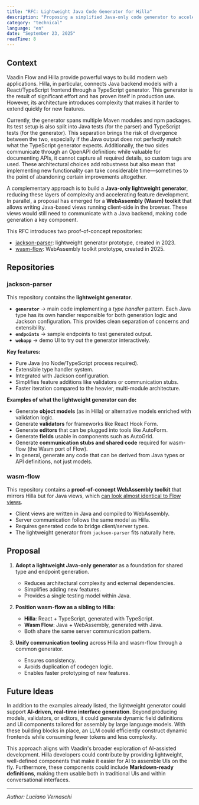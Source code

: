 ```yaml
---
title: "RFC: Lightweight Java Code Generator for Hilla"
description: "Proposing a simplified Java-only code generator to accelerate feature development and support WebAssembly toolkit integration."
category: "technical"
language: "en"
date: "September 23, 2025"
readTime: 8
---
```


## Context

Vaadin Flow and Hilla provide powerful ways to build modern web applications. Hilla, in particular, connects Java backend models with a React/TypeScript frontend through a TypeScript generator. This generator is the result of significant effort and has proven itself in production use. However, its architecture introduces complexity that makes it harder to extend quickly for new features.

Currently, the generator spans multiple Maven modules and npm packages. Its test setup is also split into Java tests (for the parser) and TypeScript tests (for the generator). This separation brings the risk of divergence between the two, especially if the Java output does not perfectly match what the TypeScript generator expects. Additionally, the two sides communicate through an OpenAPI definition: while valuable for documenting APIs, it cannot capture all required details, so custom tags are used. These architectural choices add robustness but also mean that implementing new functionality can take considerable time—sometimes to the point of abandoning certain improvements altogether.

A complementary approach is to build a **Java-only lightweight generator**, reducing these layers of complexity and accelerating feature development. In parallel, a proposal has emerged for a **WebAssembly (Wasm) toolkit** that allows writing Java-based views running client-side in the browser. These views would still need to communicate with a Java backend, making code generation a key component.

This RFC introduces two proof-of-concept repositories:

- [jackson-parser](https://github.com/cromoteca/jackson-parser): lightweight generator prototype, created in 2023.
- [wasm-flow](https://github.com/cromoteca/wasm-flow): WebAssembly toolkit prototype, created in 2025.

## Repositories

### jackson-parser

This repository contains the **lightweight generator**.

- **`generator`** → main code implementing a *type handler* pattern. Each Java type has its own handler responsible for both generation logic and Jackson configuration. This provides clean separation of concerns and extensibility.
- **`endpoints`** → sample endpoints to test generated output.
- **`webapp`** → demo UI to try out the generator interactively.

**Key features:**
- Pure Java (no Node/TypeScript process required).
- Extensible type handler system.
- Integrated with Jackson configuration.
- Simplifies feature additions like validators or communication stubs.
- Faster iteration compared to the heavier, multi-module architecture.

**Examples of what the lightweight generator can do:**
- Generate **object models** (as in Hilla) or alternative models enriched with validation logic.
- Generate **validators** for frameworks like React Hook Form.
- Generate **editors** that can be plugged into tools like AutoForm.
- Generate **fields** usable in components such as AutoGrid.
- Generate **communication stubs and shared code** required for wasm-flow (the Wasm port of Flow).
- In general, generate any code that can be derived from Java types or API definitions, not just models.

### wasm-flow

This repository contains a **proof-of-concept WebAssembly toolkit** that mirrors Hilla but for Java views, which [can look almost identical to Flow views](https://github.com/cromoteca/wasm-flow/blob/main/src/main/java/com/cromoteca/wasmcf/client/views/MainView.java).

- Client views are written in Java and compiled to WebAssembly.
- Server communication follows the same model as Hilla.
- Requires generated code to bridge client/server types.
- The lightweight generator from `jackson-parser` fits naturally here.

## Proposal

1. **Adopt a lightweight Java-only generator** as a foundation for shared type and endpoint generation.
   - Reduces architectural complexity and external dependencies.
   - Simplifies adding new features.
   - Provides a single testing model within Java.

2. **Position wasm-flow as a sibling to Hilla**:
   - **Hilla**: React + TypeScript, generated with TypeScript.
   - **Wasm Flow**: Java + WebAssembly, generated with Java.
   - Both share the same server communication pattern.

3. **Unify communication tooling** across Hilla and wasm-flow through a common generator.
   - Ensures consistency.
   - Avoids duplication of codegen logic.
   - Enables faster prototyping of new features.

## Future Ideas

In addition to the examples already listed, the lightweight generator could support **AI-driven, real-time interface generation**. Beyond producing models, validators, or editors, it could generate dynamic field definitions and UI components tailored for assembly by large language models. With these building blocks in place, an LLM could efficiently construct dynamic frontends while consuming fewer tokens and less complexity.

This approach aligns with Vaadin's broader exploration of AI-assisted development. Hilla developers could contribute by providing lightweight, well-defined components that make it easier for AI to assemble UIs on the fly. Furthermore, these components could include **Markdown-ready definitions**, making them usable both in traditional UIs and within conversational interfaces.

---

*Author: Luciano Vernaschi*

